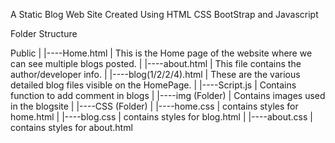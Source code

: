A Static Blog Web Site Created Using HTML CSS BootStrap and Javascript

Folder Structure

Public
|
|----Home.html
| 	This is the Home page of the website where we can see multiple blogs posted.
|
|----about.html
| 	This file contains the author/developer info.
|
|----blog(1/2/2/4).html
| 	These are the various detailed blog files visible on the HomePage.
|
|----Script.js
| 	Contains function to add comment in blogs
|
|----img (Folder)
| 	Contains images used in the blogsite
|
|----CSS (Folder)
	|
	|----home.css
	| 	contains styles for home.html
	|
	|----blog.css
	| 	contains styles for blog.html
	|
	|----about.css
	| 	contains styles for about.html
